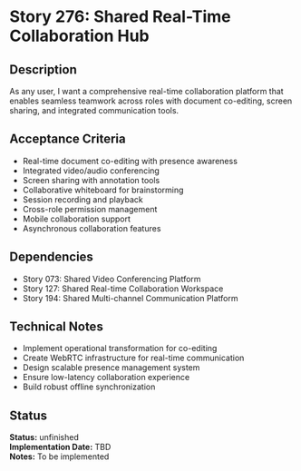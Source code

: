 # Story 276: Shared Real-Time Collaboration Hub

## Description
As any user, I want a comprehensive real-time collaboration platform that enables seamless teamwork across roles with document co-editing, screen sharing, and integrated communication tools.

## Acceptance Criteria
- Real-time document co-editing with presence awareness
- Integrated video/audio conferencing
- Screen sharing with annotation tools
- Collaborative whiteboard for brainstorming
- Session recording and playback
- Cross-role permission management
- Mobile collaboration support
- Asynchronous collaboration features

## Dependencies
- Story 073: Shared Video Conferencing Platform
- Story 127: Shared Real-time Collaboration Workspace
- Story 194: Shared Multi-channel Communication Platform

## Technical Notes
- Implement operational transformation for co-editing
- Create WebRTC infrastructure for real-time communication
- Design scalable presence management system
- Ensure low-latency collaboration experience
- Build robust offline synchronization
## Status
**Status:** unfinished  
**Implementation Date:** TBD  
**Notes:** To be implemented
